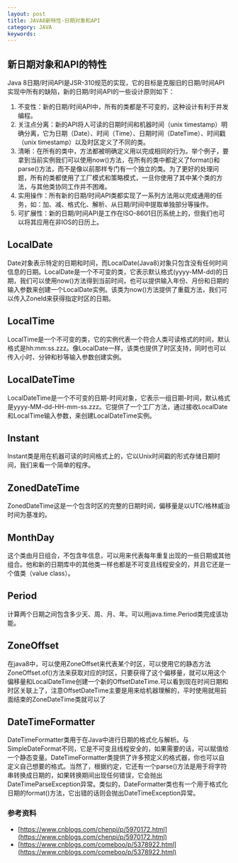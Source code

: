 ```yaml
---
layout: post
title: JAVA8新特性-日期对象和API
category: JAVA
keywords: 
---
```


## 新日期对象和API的特性
Java 8日期/时间API是JSR-310规范的实现，它的目标是克服旧的日期/时间API实现中所有的缺陷，新的日期/时间API的一些设计原则如下：

1. 不变性：新的日期/时间API中，所有的类都是不可变的，这种设计有利于并发编程。
2. 关注点分离：新的API将人可读的日期时间和机器时间（unix timestamp）明确分离，它为日期（Date）、时间（Time）、日期时间（DateTime）、时间戳（unix timestamp）以及时区定义了不同的类。
3. 清晰：在所有的类中，方法都被明确定义用以完成相同的行为。举个例子，要拿到当前实例我们可以使用now()方法，在所有的类中都定义了format()和parse()方法，而不是像以前那样专门有一个独立的类。为了更好的处理问题，所有的类都使用了工厂模式和策略模式，一旦你使用了其中某个类的方法，与其他类协同工作并不困难。
4.  实用操作：所有新的日期/时间API类都实现了一系列方法用以完成通用的任务，如：加、减、格式化、解析、从日期/时间中提取单独部分等操作。
5. 可扩展性：新的日期/时间API是工作在ISO-8601日历系统上的，但我们也可以将其应用在非IOS的日历上。


## LocalDate
Date对象表示特定的日期和时间，而LocalDate(Java8)对象只包含没有任何时间信息的日期。LocalDate是一个不可变的类，它表示默认格式(yyyy-MM-dd)的日期，我们可以使用now()方法得到当前时间，也可以提供输入年份、月份和日期的输入参数来创建一个LocalDate实例。该类为now()方法提供了重载方法，我们可以传入ZoneId来获得指定时区的日期。


## LocalTime
LocalTime是一个不可变的类，它的实例代表一个符合人类可读格式的时间，默认格式是hh:mm:ss.zzz。像LocalDate一样，该类也提供了时区支持，同时也可以传入小时、分钟和秒等输入参数创建实例。

## LocalDateTime
LocalDateTime是一个不可变的日期-时间对象，它表示一组日期-时间，默认格式是yyyy-MM-dd-HH-mm-ss.zzz。它提供了一个工厂方法，通过接收LocalDate和LocalTime输入参数，来创建LocalDateTime实例。


## Instant
Instant类是用在机器可读的时间格式上的，它以Unix时间戳的形式存储日期时间，我们来看一个简单的程序。


## ZonedDateTime
ZonedDateTime这是一个包含时区的完整的日期时间，偏移量是以UTC/格林威治时间为基准的。

## MonthDay
这个类由月日组合，不包含年信息，可以用来代表每年重复出现的一些日期或其他组合。他和新的日期库中的其他类一样也都是不可变且线程安全的，并且它还是一个值类（value class）。

## Period
计算两个日期之间包含多少天、周、月、年。可以用java.time.Period类完成该功能。

## ZoneOffset
在java8中，可以使用ZoneOffset来代表某个时区，可以使用它的静态方法ZoneOffset.of()方法来获取对应的时区，只要获得了这个偏移量，就可以用这个偏移量和LocalDateTime创建一个新的OffsetDateTime.可以看到现在时间日期和时区关联上了，注意OffsetDateTime主要是用来给机器理解的，平时使用就用前面结束的ZoneDateTime类就可以了

## DateTimeFormatter 
DateTimeFormatter类用于在Java中进行日期的格式化与解析。与SimpleDateFormat不同，它是不可变且线程安全的，如果需要的话，可以赋值给一个静态变量。DateTimeFormatter类提供了许多预定义的格式器，你也可以自定义自己想要的格式。当然了，根据约定，它还有一个parse()方法是用于将字符串转换成日期的，如果转换期间出现任何错误，它会抛出DateTimeParseException异常。类似的，DateFormatter类也有一个用于格式化日期的format()方法，它出错的话则会抛出DateTimeException异常。






### 参考资料
* [https://www.cnblogs.com/chenpi/p/5970172.html](https://www.cnblogs.com/chenpi/p/5970172.html)
* [https://www.cnblogs.com/comeboo/p/5378922.html](https://www.cnblogs.com/comeboo/p/5378922.html)

